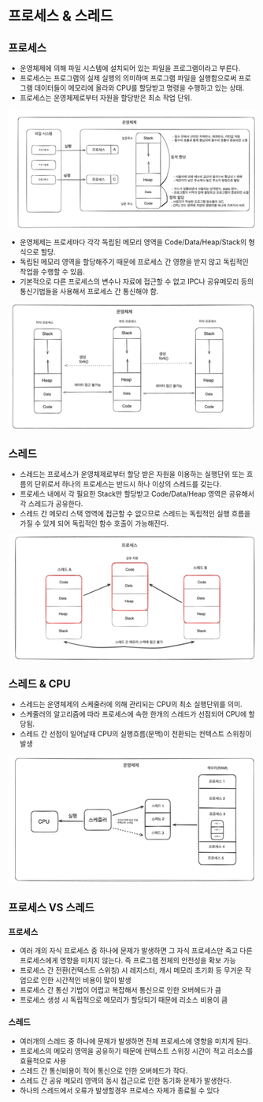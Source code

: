 # 프로세스 & 스레드

## 프로세스
- 운영체제에 의해 파일 시스템에 설치되어 있는 파일을 프로그램이라고 부른다.
- 프로세스는 프로그램의 실제 실행의 의미하며 프로그램 파일을 실행함으로써 프로그램 데이터들이 메모리에 올라와 CPU를 할당받고 명령을 수행하고 있는 상태.
- 프로세스는 운영체제로부터 자원을 할당받은 최소 작업 단위.

![img.png](img.png)

- 운영체제는 프로세마다 각각 독립된 메모리 영역을 Code/Data/Heap/Stack의 형식으로 할당.
- 독립된 메모리 영역을 할당해주기 때문에 프로세스 간 영향을 받지 않고 독립적인 작업을 수행할 수 있음.
- 기본적으로 다른 프로세스의 변수나 자료에 접근할 수 없고 IPC나 공유메모리 등의 통신기법들을 사용해서 프로세스 간 통신해야 함.

![img_1.png](img_1.png)

## 스레드
- 스레드는 프로세스가 운영체제로부터 할당 받은 자원을 이용하는 실행단위 또는 흐름의 단위로서 하나의 프로세스는 반드시 하나 이상의 스레드를 갖는다.
- 프로세스 내에서 각 필요한 Stack만 할당받고 Code/Data/Heap 영역은 공유해서 각 스레드가 공유한다.
- 스레드 간 메모리 스택 영역에 접근할 수 없으므로 스레드는 독립적인 실행 흐름을 가질 수 있게 되어 독립적인 함수 호출이 가능해진다.

![img_2.png](img_2.png)


## 스레드 & CPU
- 스레드는 운영체제의 스케줄러에 의해 관리되는 CPU의 최소 실행단위를 의미.
- 스케줄러의 알고리즘에 따라 프로세스에 속한 한개의 스레드가 선점되어 CPU에 할당됨.
- 스레드 간 선점이 일어날때 CPU의 실행흐름(문맥)이 전환되는 컨텍스트 스위칭이 발생

![img_3.png](img_3.png)

## 프로세스 VS 스레드

### 프로세스
- 여러 개의 자식 프로세스 중 하나에 문제가 발생하면 그 자식 프로세스만 죽고 다른 프로세스에게 영향을 미치지 않는다. 즉 프로그램 전체의 안전성을 확보 가능
- 프로세스 간 전환(컨텍스트 스위칭) 시 레지스터, 캐시 메모리 초기화 등 무거운 작업으로 인한 시간적인 비용이 많이 발생
- 프로세스 간 통신 기법이 어렵고 복잡해서 통신으로 인한 오버헤드가 큼
- 프로세스 생성 시 독립적으로 메모리가 할당되기 때문에 리소스 비용이 큼

### 스레드
- 여러개의 스레드 중 하나에 문제가 발생하면 전체 프로세스에 영향을 미치게 된다.
- 프로세스의 메모리 영역을 공유하기 때문에 컨텍스트 스위칭 시간이 적고 리소스를 효율적으로 사용
- 스레드 간 통신비용이 적어 통신으로 인한 오버헤드가 작다.
- 스레드 간 공유 메모리 영역의 동시 접근으로 인한 동기화 문제가 발생한다.
- 하나의 스레드에서 오류가 발생할경우 프로세스 자체가 종료될 수 있다
